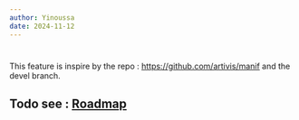 ```yaml
---
author: Yinoussa
date: 2024-11-12
---
```


#

This feature is inspire by the repo : https://github.com/artivis/manif and the devel branch.

## Todo see : [Roadmap](/src/Cosserat/liegroups/tasks.md/feature-lieAgebra.md)
